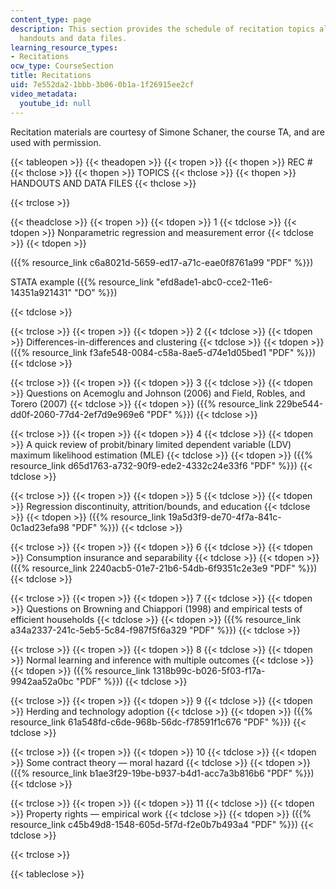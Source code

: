```yaml
---
content_type: page
description: This section provides the schedule of recitation topics along with associated
  handouts and data files.
learning_resource_types:
- Recitations
ocw_type: CourseSection
title: Recitations
uid: 7e552da2-1bbb-3b06-0b1a-1f26915ee2cf
video_metadata:
  youtube_id: null
---
```


Recitation materials are courtesy of Simone Schaner, the course TA, and are used with permission.

{{< tableopen >}}
{{< theadopen >}}
{{< tropen >}}
{{< thopen >}}
REC #
{{< thclose >}}
{{< thopen >}}
TOPICS
{{< thclose >}}
{{< thopen >}}
HANDOUTS AND DATA FILES
{{< thclose >}}

{{< trclose >}}

{{< theadclose >}}
{{< tropen >}}
{{< tdopen >}}
1
{{< tdclose >}}
{{< tdopen >}}
Nonparametric regression and measurement error
{{< tdclose >}}
{{< tdopen >}}


({{% resource_link c6a8021d-5659-ed17-a71c-eae0f8761a99 "PDF" %}})

STATA example ({{% resource_link "efd8ade1-abc0-cce2-11e6-14351a921431" "DO" %}})


{{< tdclose >}}

{{< trclose >}}
{{< tropen >}}
{{< tdopen >}}
2
{{< tdclose >}}
{{< tdopen >}}
Differences-in-differences and clustering
{{< tdclose >}}
{{< tdopen >}}
({{% resource_link f3afe548-0084-c58a-8ae5-d74e1d05bed1 "PDF" %}})
{{< tdclose >}}

{{< trclose >}}
{{< tropen >}}
{{< tdopen >}}
3
{{< tdclose >}}
{{< tdopen >}}
Questions on Acemoglu and Johnson (2006) and Field, Robles, and Torero (2007)
{{< tdclose >}}
{{< tdopen >}}
({{% resource_link 229be544-dd0f-2060-77d4-2ef7d9e969e6 "PDF" %}})
{{< tdclose >}}

{{< trclose >}}
{{< tropen >}}
{{< tdopen >}}
4
{{< tdclose >}}
{{< tdopen >}}
A quick review of probit/binary limited dependent variable (LDV) maximum likelihood estimation (MLE)
{{< tdclose >}}
{{< tdopen >}}
({{% resource_link d65d1763-a732-90f9-ede2-4332c24e33f6 "PDF" %}})
{{< tdclose >}}

{{< trclose >}}
{{< tropen >}}
{{< tdopen >}}
5
{{< tdclose >}}
{{< tdopen >}}
Regression discontinuity, attrition/bounds, and education
{{< tdclose >}}
{{< tdopen >}}
({{% resource_link 19a5d3f9-de70-4f7a-841c-0c1ad23efa98 "PDF" %}})
{{< tdclose >}}

{{< trclose >}}
{{< tropen >}}
{{< tdopen >}}
6
{{< tdclose >}}
{{< tdopen >}}
Consumption insurance and separability
{{< tdclose >}}
{{< tdopen >}}
({{% resource_link 2240acb5-01e7-21b6-54db-6f9351c2e3e9 "PDF" %}})
{{< tdclose >}}

{{< trclose >}}
{{< tropen >}}
{{< tdopen >}}
7
{{< tdclose >}}
{{< tdopen >}}
Questions on Browning and Chiappori (1998) and empirical tests of efficient households
{{< tdclose >}}
{{< tdopen >}}
({{% resource_link a34a2337-241c-5eb5-5c84-f987f5f6a329 "PDF" %}})
{{< tdclose >}}

{{< trclose >}}
{{< tropen >}}
{{< tdopen >}}
8
{{< tdclose >}}
{{< tdopen >}}
Normal learning and inference with multiple outcomes
{{< tdclose >}}
{{< tdopen >}}
({{% resource_link 1318b99c-b026-5f03-f17a-9942aa52a0bc "PDF" %}})
{{< tdclose >}}

{{< trclose >}}
{{< tropen >}}
{{< tdopen >}}
9
{{< tdclose >}}
{{< tdopen >}}
Herding and technology adoption
{{< tdclose >}}
{{< tdopen >}}
({{% resource_link 61a548fd-c6de-968b-56dc-f78591f1c676 "PDF" %}})
{{< tdclose >}}

{{< trclose >}}
{{< tropen >}}
{{< tdopen >}}
10
{{< tdclose >}}
{{< tdopen >}}
Some contract theory — moral hazard
{{< tdclose >}}
{{< tdopen >}}
({{% resource_link b1ae3f29-19be-b937-b4d1-acc7a3b816b6 "PDF" %}})
{{< tdclose >}}

{{< trclose >}}
{{< tropen >}}
{{< tdopen >}}
11
{{< tdclose >}}
{{< tdopen >}}
Property rights — empirical work
{{< tdclose >}}
{{< tdopen >}}
({{% resource_link c45b49d8-1548-605d-5f7d-f2e0b7b493a4 "PDF" %}})
{{< tdclose >}}

{{< trclose >}}

{{< tableclose >}}